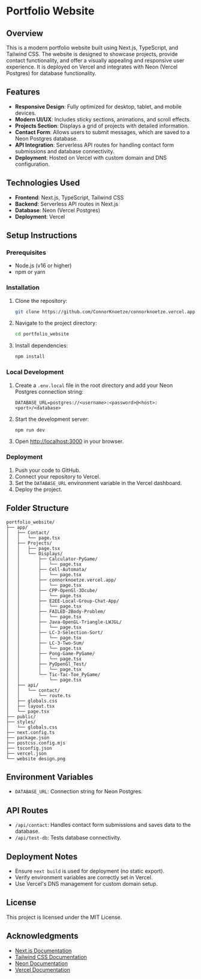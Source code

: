 # Portfolio Website

## Overview
This is a modern portfolio website built using Next.js, TypeScript, and Tailwind CSS. The website is designed to showcase projects, provide contact functionality, and offer a visually appealing and responsive user experience. It is deployed on Vercel and integrates with Neon (Vercel Postgres) for database functionality.

## Features
- **Responsive Design**: Fully optimized for desktop, tablet, and mobile devices.
- **Modern UI/UX**: Includes sticky sections, animations, and scroll effects.
- **Projects Section**: Displays a grid of projects with detailed information.
- **Contact Form**: Allows users to submit messages, which are saved to a Neon Postgres database.
- **API Integration**: Serverless API routes for handling contact form submissions and database connectivity.
- **Deployment**: Hosted on Vercel with custom domain and DNS configuration.

## Technologies Used
- **Frontend**: Next.js, TypeScript, Tailwind CSS
- **Backend**: Serverless API routes in Next.js
- **Database**: Neon (Vercel Postgres)
- **Deployment**: Vercel

## Setup Instructions

### Prerequisites
- Node.js (v16 or higher)
- npm or yarn

### Installation
1. Clone the repository:
   ```bash
   git clone https://github.com/ConnorKnoetze/connorknoetze.vercel.app
   ```
2. Navigate to the project directory:
   ```bash
   cd portfolio_website
   ```
3. Install dependencies:
   ```bash
   npm install
   ```

### Local Development
1. Create a `.env.local` file in the root directory and add your Neon Postgres connection string:
   ```env
   DATABASE_URL=postgres://<username>:<password>@<host>:<port>/<database>
   ```
2. Start the development server:
   ```bash
   npm run dev
   ```
3. Open [http://localhost:3000](http://localhost:3000) in your browser.

### Deployment
1. Push your code to GitHub.
2. Connect your repository to Vercel.
3. Set the `DATABASE_URL` environment variable in the Vercel dashboard.
4. Deploy the project.

## Folder Structure
```
portfolio_website/
├── app/
│   ├── Contact/
│   │   └── page.tsx
│   ├── Projects/
│   │   ├── page.tsx
│   │   └── Displays/
│   │       ├── Calculator-PyGame/
│   │       │   └── page.tsx
│   │       ├── Cell-Automata/
│   │       │   └── page.tsx
│   │       ├── connorknoetze.vercel.app/
│   │       │   └── page.tsx
│   │       ├── CPP-OpenGl-3Dcube/
│   │       │   └── page.tsx
│   │       ├── E2EE-Local-Group-Chat-App/
│   │       │   └── page.tsx
│   │       ├── FAILED-2Body-Problem/
│   │       │   └── page.tsx
│   │       ├── Java-OpenGL-Triangle-LWJGL/
│   │       │   └── page.tsx
│   │       ├── LC-3-Selection-Sort/
│   │       │   └── page.tsx
│   │       ├── LC-3-Two-Sum/
│   │       │   └── page.tsx
│   │       ├── Pong-Game-PyGame/
│   │       │   └── page.tsx
│   │       ├── PyOpenGl_Test/
│   │       │   └── page.tsx
│   │       └── Tic-Tac-Toe_PyGame/
│   │           └── page.tsx
│   ├── api/
│   │   └── contact/
│   │       └── route.ts
│   ├── globals.css
│   ├── layout.tsx
│   └── page.tsx
├── public/
├── styles/
│   └── globals.css
├── next.config.ts
├── package.json
├── postcss.config.mjs
├── tsconfig.json
├── vercel.json
└── website design.png
```

## Environment Variables
- `DATABASE_URL`: Connection string for Neon Postgres.

## API Routes
- `/api/contact`: Handles contact form submissions and saves data to the database.
- `/api/test-db`: Tests database connectivity.

## Deployment Notes
- Ensure `next build` is used for deployment (no static export).
- Verify environment variables are correctly set in Vercel.
- Use Vercel's DNS management for custom domain setup.

## License
This project is licensed under the MIT License.

## Acknowledgments
- [Next.js Documentation](https://nextjs.org/docs)
- [Tailwind CSS Documentation](https://tailwindcss.com/docs)
- [Neon Documentation](https://neon.tech/docs)
- [Vercel Documentation](https://vercel.com/docs)


